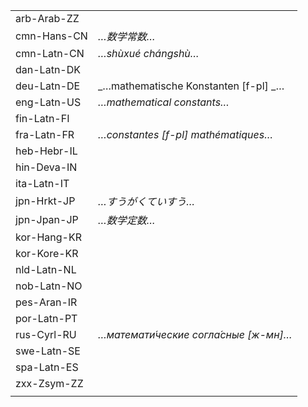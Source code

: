 | | |
|-|-|
| arb-Arab-ZZ |  |
| cmn-Hans-CN | _…数学常数…_ |
| cmn-Latn-CN | _…shùxué chángshù…_ |
| dan-Latn-DK |  |
| deu-Latn-DE | _…mathematische Konstanten [f-pl] _… |
| eng-Latn-US | _…mathematical constants…_ |
| fin-Latn-FI |  |
| fra-Latn-FR | _…constantes [f-pl] mathématiques…_ |
| heb-Hebr-IL |  |
| hin-Deva-IN |  |
| ita-Latn-IT |  |
| jpn-Hrkt-JP | _…すうがくていすう…_ |
| jpn-Jpan-JP | _…数学定数…_ |
| kor-Hang-KR |  |
| kor-Kore-KR |  |
| nld-Latn-NL |  |
| nob-Latn-NO |  |
| pes-Aran-IR |  |
| por-Latn-PT |  |
| rus-Cyrl-RU | _…математи́ческие согла́сные [ж-мн]…_ |
| swe-Latn-SE |  |
| spa-Latn-ES |  |
| zxx-Zsym-ZZ |  |
|  |  |
